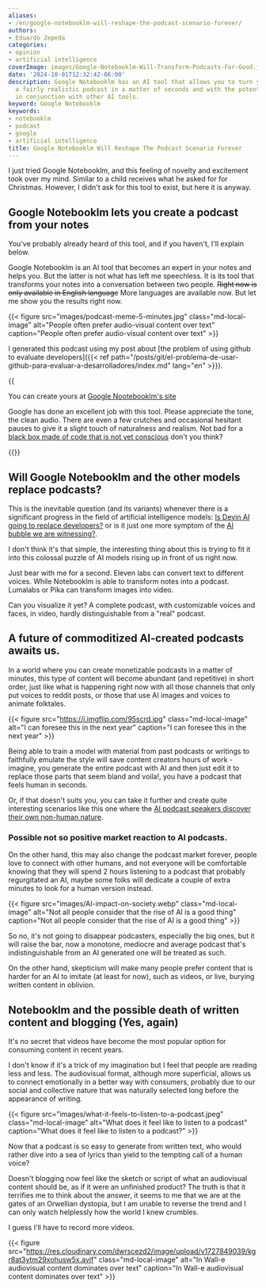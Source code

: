 ```yaml
---
aliases:
- /en/google-notebooklm-will-reshape-the-podcast-scenario-forever/
authors:
- Eduardo Zepeda
categories:
- opinion
- artificial intelligence
coverImage: images/Google-Notebooklm-Will-Transform-Podcasts-For-Good.jpg
date: '2024-10-01T12:32:42-06:00'
description: Google Notebooklm has an AI tool that allows you to turn your notes into
  a fairly realistic podcast in a matter of seconds and with the potential to be used
  in conjunction with other AI tools.
keyword: Google Notebooklm
keywords:
- notebooklm
- podcast
- google
- artificial intelligence
title: Google Notebooklm Will Reshape The Podcast Scenario Forever
---
```


I just tried Google Notebooklm, and this feeling of novelty and excitement took over my mind. Similar to a child receives what he asked for for Christmas. However, I didn't ask for this tool to exist, but here it is anyway.

## Google Notebooklm lets you create a podcast from your notes

You've probably already heard of this tool, and if you haven't, I'll explain below. 

Google Notebooklm is an AI tool that becomes an expert in your notes and helps you. But the latter is not what has left me speechless. It is its tool that transforms your notes into a conversation between two people. ~~Right now is only available in English language~~ More languages are available now. But let me show you the results right now.

{{< figure src="images/podcast-meme-5-minutes.jpg" class="md-local-image" alt="People often prefer audio-visual content over text" caption="People often prefer audio-visual content over text" >}}

I generated this podcast using my post about [the problem of using github to evaluate developers]({{< ref path="/posts/git/el-problema-de-usar-github-para-evaluar-a-desarrolladores/index.md" lang="en" >}}).

{{<audio src="https://res.cloudinary.com/dwrscezd2/video/upload/v1727844656/Podcast-Github-google-notebooklm_dsnzn8.mp3" caption="This podcast was automatically generated using Notebooklm">}}

You can create yours at [Google Nootebooklm's site](https://notebooklm.google/#?)

Google has done an excellent job with this tool. Please appreciate the tone, the clean audio. There are even a few crutches and occasional hesitant pauses to give it a slight touch of naturalness and realism. Not bad for a [black box made of code that is not yet conscious](/en/artificial-intelligence/chat-gpt-searles-chinese-room-and-consciousness/) don't you think?

{{<ad>}}

## Will Google Notebooklm and the other models replace podcasts?

This is the inevitable question (and its variants) whenever there is a significant progress in the field of artificial intelligence models: [Is Devin AI going to replace developers?](/en/artificial-intelligence/devin-ai-the-supposed-replacement-for-programmers/) or is it just one more symptom of the [AI bubble we are witnessing?](/en/artificial-intelligence/the-rise-and-fall-of-the-ai-bubble/).

I don't think it's that simple, the interesting thing about this is trying to fit it into this colossal puzzle of AI models rising up in front of us right now.

Just bear with me for a second. Eleven labs can convert text to different voices. While Notebooklm is able to transform notes into a podcast. Lumalabs or Pika can transform images into video. 

Can you visualize it yet? A complete podcast, with customizable voices and faces, in video, hardly distinguishable from a "real" podcast.

## A future of commoditized AI-created podcasts awaits us.

In a world where you can create monetizable podcasts in a matter of minutes, this type of content will become abundant (and repetitive) in short order, just like what is happening right now with all those channels that only put voices to reddit posts, or those that use AI images and voices to animate folktales.

{{< figure src="https://i.imgflip.com/95scrd.jpg" class="md-local-image" alt="I can foresee this in the next year" caption="I can foresee this in the next year" >}}

Being able to train a model with material from past podcasts or writings to faithfully emulate the style will save content creators hours of work - imagine, you generate the entire podcast with AI and then just edit it to replace those parts that seem bland and voila!, you have a podcast that feels human in seconds. 

Or, if that doesn't suits you, you can take it further and create quite interesting scenarios like this one where the [AI podcast speakers discover their own non-human nature](https://www.reddit.com/r/artificial/comments/1frk1gi/notebooklm_podcast_hosts_discover_theyre_ai_not/#?).

### Possible not so positive market reaction to AI podcasts. 

On the other hand, this may also change the podcast market forever, people love to connect with other humans, and not everyone will be comfortable knowing that they will spend 2 hours listening to a podcast that probably regurgitated an AI, maybe some folks will dedicate a couple of extra minutes to look for a human version instead.

{{< figure src="images/AI-impact-on-society.webp" class="md-local-image" alt="Not all people consider that the rise of AI is a good thing" caption="Not all people consider that the rise of AI is a good thing" >}}

So no, it's not going to disappear podcasters, especially the big ones, but it will raise the bar, now a monotone, mediocre and average podcast that's indistinguishable from an AI generated one will be treated as such.

On the other hand, skepticism will make many people prefer content that is harder for an AI to imitate (at least for now), such as videos, or live, burying written content in oblivion.

## Notebooklm and the possible death of written content and blogging (Yes, again)

It's no secret that videos have become the most popular option for consuming content in recent years. 

I don't know if it's a trick of my imagination but I feel that people are reading less and less. The audiovisual format, although more superficial, allows us to connect emotionally in a better way with consumers, probably due to our social and collective nature that was naturally selected long before the appearance of writing.

{{< figure src="images/what-it-feels-to-listen-to-a-podcast.jpeg" class="md-local-image" alt="What does it feel like to listen to a podcast" caption="What does it feel like to listen to a podcast?" >}}

Now that a podcast is so easy to generate from written text, who would rather dive into a sea of lyrics than yield to the tempting call of a human voice? 

Doesn't blogging now feel like the sketch or script of what an audiovisual content should be, as if it were an unfinished product? The truth is that it terrifies me to think about the answer, it seems to me that we are at the gates of an Orwellian dystopia, but I am unable to reverse the trend and I can only watch helplessly how the world I knew crumbles.

I guess I'll have to record more videos.

{{< figure src="https://res.cloudinary.com/dwrscezd2/image/upload/v1727849039/kgr8at3ytm29xohusw5x.avif" class="md-local-image" alt="In Wall-e audiovisual content dominates over text" caption="In Wall-e audiovisual content dominates over text" >}}
